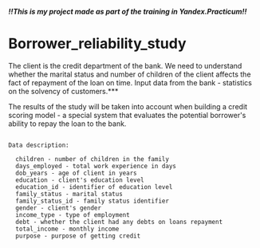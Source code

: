 ***!!This is my project made as part of the training in Yandex.Practicum!!***

# Borrower_reliability_study

The client is the credit department of the bank. We need to understand whether the marital status and number of children of the client affects the fact of repayment of the loan on time. Input data from the bank - statistics on the solvency of customers.***

The results of the study will be taken into account when building a credit scoring model - a special system that evaluates the potential borrower's ability to repay the loan to the bank.

```

Data description:

  children - number of children in the family
  days_employed - total work experience in days
  dob_years - age of client in years
  education - client's education level
  education_id - identifier of education level
  family_status - marital status
  family_status_id - family status identifier
  gender - client's gender
  income_type - type of employment
  debt - whether the client had any debts on loans repayment
  total_income - monthly income
  purpose - purpose of getting credit

```
